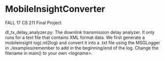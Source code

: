 # MobileInsightConverter

FALL 17 CS 211 Final Project

dl_tx_delay_analyzer.py: 
The downlink transmission delay analyzer. It only runs for a text file that contains XML format data.
We first generate a mobileinsight log(.ml2log) and convert it into a .txt file using the MSGLogger in ./examples(remember to add <data> </data> in the beginning/end of the log.
Change the filename in main() to your own \<logname\>.